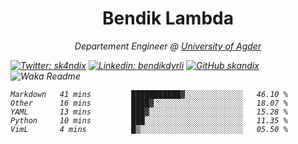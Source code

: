 <h1 align="center"> Bendik Lambda </h1>
<p align="center"><em>Departement Engineer @ <a href="http://www.uia.no">University of Agder</a></p>



[![Twitter: sk4ndix](https://img.shields.io/twitter/follow/sk4ndix?style=social)](https://twitter.com/sk4ndix)
[![Linkedin: bendikdyrli](https://img.shields.io/badge/-bendikdyrli-blue?style=flat-square&logo=Linkedin&logoColor=white&link=https://www.linkedin.com/in/bendikdyrli/)](https://www.linkedin.com/in/bendikdyrli/)
[![GitHub skandix](https://img.shields.io/github/followers/skandix?label=follow&style=social)](https://github.com/skandix)
![Waka Readme](https://github.com/skandix/skandix/workflows/Waka%20Readme/badge.svg)


<!--START_SECTION:waka-->
```text
Markdown   41 mins         ███████████▓░░░░░░░░░░░░░   46.10 % 
Other      16 mins         ████▓░░░░░░░░░░░░░░░░░░░░   18.07 % 
YAML       13 mins         ███▓░░░░░░░░░░░░░░░░░░░░░   15.28 % 
Python     10 mins         ███░░░░░░░░░░░░░░░░░░░░░░   11.35 % 
VimL       4 mins          █▒░░░░░░░░░░░░░░░░░░░░░░░   05.50 % 
```
<!--END_SECTION:waka-->
